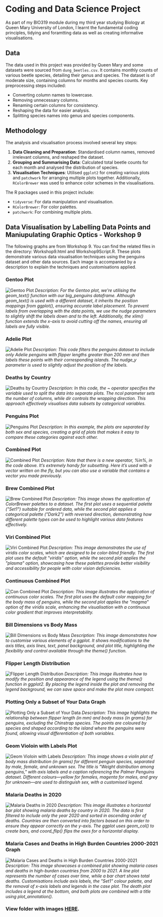 # **Coding and Data Science Project**


As part of my BIO319 module during my third year studying Biology at Queen Mary University of London, I learnt the fundamental coding principles, tidying and foramtting data as well as creating informative visualisations.

## Data
The data used in this project was provided by Queen Mary and some datasets were sourced from `dung_beetles.csv`. It contains monthly counts of various beetle species, detailing their genus and species. The dataset is of moderate size, containing columns for months and species counts. Key preprocessing steps included:
- Converting column names to lowercase.
- Removing unnecessary columns.
- Renaming certain columns for consistency.
- Reshaping the data for easier analysis.
- Splitting species names into genus and species components.

## Methodology
The analysis and visualisation process involved several key steps:
1. **Data Cleaning and Preparation**: Standardised column names, removed irrelevant columns, and reshaped the dataset.
2. **Grouping and Summarising Data**: Calculated total beetle counts for each month and analysed the distribution of species.
3. **Visualisation Techniques**: Utilised `ggplot2` for creating various plots and `patchwork` for arranging multiple plots together. Additionally, `RColorBrewer` was used to enhance color schemes in the visualisations.

The R packages used in this project include:
- `tidyverse`: For data manipulation and visualisation.
- `RColorBrewer`: For color palettes.
- `patchwork`: For combining multiple plots.

## Data Visualisation by Labelling Data Points and Maniupulating Graphic Optics - Workshop 9

The following graphs are from Workshop 9. You can find the related files in the directory: Workshop9.html and Workshop9Script.R. These plots demonstrate various data visualisation techniques using the penguins dataset and other data sources. Each image is accompanied by a description to explain the techniques and customisations applied.

### Gentoo Plot
![Gentoo Plot](./Images_for_Git/gentoo_plot.png)
*Description: For the Gentoo plot, we're utilising the geom_text() function with our big_penguins dataframe. Although geom_text() is used with a different dataset, it inherits the position mappings from ggplot(), ensuring accurate label placement. To prevent labels from overlapping with the data points, we use the nudge parameters to slightly shift the labels down and to the left. Additionally, the xlim() function extends the x-axis to avoid cutting off the names, ensuring all labels are fully visible.*

### Adelie Plot
![Adelie Plot](./Images_for_Git/adelie_plot.png)
*Description: This code filters the penguins dataset to include only Adelie penguins with flipper lengths greater than 200 mm and then labels these points with their corresponding islands. The nudge_y parameter is used to slightly adjust the position of the labels.*

### Deaths by Country
![Deaths by Country](./Images_for_Git/deaths_by_country.png)
*Description: In this code, the ~ operator specifies the variable used to split the data into separate plots. The ncol parameter sets the number of columns, while dir controls the wrapping direction. This approach effectively visualises data subsets by categorical variables.*

### Penguins Plot
![Penguins Plot](./Images_for_Git/penguins_plot.png)
*Description: In this example, the plots are separated by both sex and species, creating a grid of plots that makes it easy to compare these categories against each other.*

### Combined Plot
![Combined Plot](./Images_for_Git/combined_plot.png)
*Description: Note that there is a new operator, %in%, in the code above. It’s extremely handy for subsetting. Here it’s used with a vector written on the fly, but you can also use a variable that contains a vector you made previously.*

### Brew Combined Plot
![Brew Combined Plot](./Images_for_Git/brew_combined_plot.png)
*Description: This image shows the application of ColorBrewer palettes to a dataset. The first plot uses a sequential palette ("Set1") suitable for ordered data, while the second plot applies a categorical palette ("Dark2") with reversed direction, demonstrating how different palette types can be used to highlight various data features effectively.*

### Viri Combined Plot
![Viri Combined Plot](./Images_for_Git/viri_combined_plot.png)
*Description: This image demonstrates the use of viridis color scales, which are designed to be color-blind friendly. The first plot uses the default "viridis" option, while the second plot applies the "plasma" option, showcasing how these palettes provide better visibility and accessibility for people with color vision deficiencies.*

### Continuous Combined Plot
![Con Combined Plot](./Images_for_Git/con_combined.png)
*Description: This image illustrates the application of continuous color scales. The first plot uses the default color mapping for the body mass of penguins, while the second plot applies the "magma" option of the viridis scale, enhancing the visualisation with a continuous color gradient that improves interpretability.*

### Bill Dimensions vs Body Mass
![Bill Dimensions vs Body Mass](./Images_for_Git/bill_dimensions_vs_body_mass.png)
*Description: This image demonstrates how to customise various elements of a ggplot. It shows modifications to the axis titles, axis lines, text, panel background, and plot title, highlighting the flexibility and control available through the theme() function.*

### Flipper Length Distribution
![Flipper Length Distribution](./Images_for_Git/flipper_length_distribution.png)
*Description: This image illustrates how to modify the position and appearance of the legend using the theme() function in ggplot2. By placing the legend inside the plot and removing the legend background, we can save space and make the plot more compact.*

### Plotting Only a Subset of Your Data Graph
![Plotting Only a Subset of Your Data](./Images_for_Git/plotting_only_a_subset_of_your_data_graph.png)
*Description: This image highlights the relationship between flipper length (in mm) and body mass (in grams) for penguins, excluding the Chinstrap species. The points are coloured by species and shaped according to the island where the penguins were found, allowing visual differentiation of both variables.*

### Geom Violoin with Labels Plot
![Geom Violoin with Labels](./Images_for_Git/geom_violoin_with_labels_plot.png)
*Description: This image shows a violin plot of body mass distribution (in grams) for different penguin species, separated by male, female, and unknown sex. The title is "Weight distribution among penguins," with axis labels and a caption referencing the Palmer Penguins dataset. Different colours—yellow for females, magenta for males, and grey for unknown—are used to distinguish sex, with a customised legend.*

### Malaria Deaths in 2020
![Malaria Deaths in 2020](./Images_for_Git/malaria_deaths_in_2020.png)
*Description: This image illustrates a horizontal bar plot showing malaria deaths by country in 2020. The data is first filtered to include only the year 2020 and sorted in ascending order of deaths. Countries are then converted into factors based on this order to ensure they appear correctly on the y-axis. The ggplot uses geom_col() to create bars, and coord_flip() flips the axes for a horizontal display.*

### Malaria Cases and Deaths in High Burden Countries 2000-2021 Graph
![Malaria Cases and Deaths in High Burden Countries 2000-2021](./Images_for_Git/malaria_cases_and_deaths_in_high_burden_countries_2000-2021_graph.png)
*Description: This image showcases a combined plot showing malaria cases and deaths in high-burden countries from 2000 to 2021. A line plot represents the number of cases over time, while a bar chart shows total deaths. Customisations include axis labels, the "Set1" colour palette, and the removal of x-axis labels and legends in the case plot. The death plot includes a legend at the bottom, and both plots are combined with a title using plot_annotation().*

### View folder with images [HERE](./Images_for_Git).
